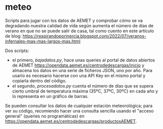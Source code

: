 # meteo

Scripts para jugar con los datos de AEMET y comprobar cómo se va degradando nuestra calidad de vida según aumenta el número de días de verano en que no se puede salir de casa, tal como cuento en este artículo de blog: https://respirandoporinercia.blogspot.com/2022/07/veranos-infernales-mas-mas-largos-mas.html

Dos scripts:
- el primero, *bajadatos.py*, hace unas queries al portal de datos abiertos de AEMET https://opendata.aemet.es/centrodedescargas/inicio y almacena los datos en una serie de ficheros JSON, uno por año. Para usarlo es necesario hacerse con una API Key en el mismo portal y copiarla dentro del código.
- el segundo, *procesadatos.py* cuenta el número de días que se supera cierto umbral de temperatura máxima (35ºC, 37ºC, 30ºC) en cada año y lo representa en un gráfico de barras.

Se pueden consultar los datos de cualquier estación meteorológica; para ver su código, recomiendo hacer una consulta sencilla usando el "acceso general" (queries no programáticas) en https://opendata.aemet.es/centrodedescargas/productosAEMET.


